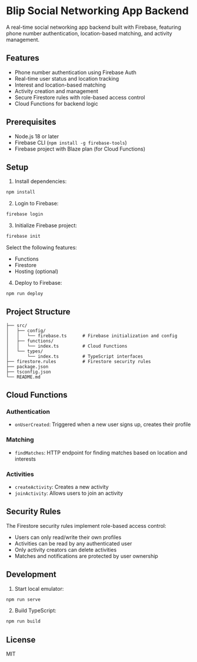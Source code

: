# Blip Social Networking App Backend

A real-time social networking app backend built with Firebase, featuring phone number authentication, location-based matching, and activity management.

## Features

- Phone number authentication using Firebase Auth
- Real-time user status and location tracking
- Interest and location-based matching
- Activity creation and management
- Secure Firestore rules with role-based access control
- Cloud Functions for backend logic

## Prerequisites

- Node.js 18 or later
- Firebase CLI (`npm install -g firebase-tools`)
- Firebase project with Blaze plan (for Cloud Functions)

## Setup

1. Install dependencies:
```bash
npm install
```

2. Login to Firebase:
```bash
firebase login
```

3. Initialize Firebase project:
```bash
firebase init
```
Select the following features:
- Functions
- Firestore
- Hosting (optional)

4. Deploy to Firebase:
```bash
npm run deploy
```

## Project Structure

```
├── src/
│   ├── config/
│   │   └── firebase.ts      # Firebase initialization and config
│   ├── functions/
│   │   └── index.ts         # Cloud Functions
│   └── types/
│       └── index.ts         # TypeScript interfaces
├── firestore.rules          # Firestore security rules
├── package.json
├── tsconfig.json
└── README.md
```

## Cloud Functions

### Authentication
- `onUserCreated`: Triggered when a new user signs up, creates their profile

### Matching
- `findMatches`: HTTP endpoint for finding matches based on location and interests

### Activities
- `createActivity`: Creates a new activity
- `joinActivity`: Allows users to join an activity

## Security Rules

The Firestore security rules implement role-based access control:
- Users can only read/write their own profiles
- Activities can be read by any authenticated user
- Only activity creators can delete activities
- Matches and notifications are protected by user ownership

## Development

1. Start local emulator:
```bash
npm run serve
```

2. Build TypeScript:
```bash
npm run build
```

## License

MIT 